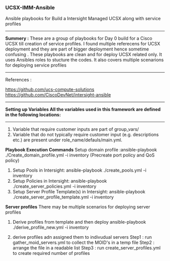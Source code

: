 ### UCSX-IMM-Ansible

Ansible playbooks for Build a Intersight Managed UCSX along with service profiles

____________________________________________________________



**Summery :** These are a group of playbooks for Day 0 build for a Cisco UCSX till creation of service profiles. I found multiple referecens for UCSX deployment and they are part of bigger deployment hence sometime confusing . These playbooks are clean and for deploy UCSX related only. It uses Ansibles roles to stucture the codes. It also covers multiple scenarions for deploying service profiles

------------



References :

https://github.com/ucs-compute-solutions
https://github.com/CiscoDevNet/intersight-ansible

------------



**Setting up Variables All the variables used in this framework are defined in the following locations:**

------------



1. Variable that require customer inputs are part of group_vars/ 
2. Variable that do not typically require customer input (e.g. descriptions etc.) are present under role_name/defauls/main.yml.

**Playbook Execution Commands**
Setup domain profile :ansible-playbook ./Create_domain_profile.yml -i inventory  (Precreate port policy and QoS policy)

1. Setup Pools in Intersight: ansible-playbook ./create_pools.yml -i inventory 
2. Setup Policies in Intersight: ansible-playbook ./create_server_policies.yml -i inventory 
3. Setup Server Profile Template(s) in Intersight: ansible-playbook ./create_server_profile_template.yml -i inventory



**Server profiles**
There may be multiple scenarios for deploying server profiles 

1) Derive profiles from template and then deploy 
ansible-playbook ./derive_profile_new.yml -i inventory

2) derive profiles adn assigned them to indivudual servers 
  Step1 :  run  gather_moid_servers.yml to collect the MOID's in a temp file 
  Step2 : arrange the file in a readable list 
  Step3 : run create_server_profiles.yml to create required number of profiles

